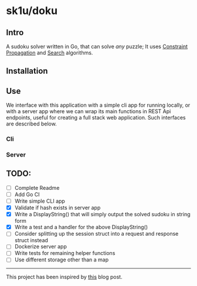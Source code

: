 # sk1u/doku

## Intro

A sudoku solver written in Go, that can solve *any* puzzle;
It uses [Constraint Propagation](https://en.wikipedia.org/wiki/Constraint_satisfaction) and [Search](https://en.wikipedia.org/wiki/Search_algorithm) algorithms.


## Installation

## Use

We interface with this application with a simple cli app for running locally, or with a server app where we can wrap its main functions in REST Api endpoints, useful for creating a full stack web application. Such interfaces are described below.

### Cli

### Server

## TODO:
- [ ] Complete Readme
- [ ] Add Go CI
- [ ] Write simple CLI app
- [x] Validate if hash exists in server app
- [x] Write a DisplayString() that will simply output the solved sudoku in string form
- [x] Write a test and a handler for the above DisplayString()
- [ ] Consider splitting up the session struct into a request and response struct instead
- [ ] Dockerize server app
- [ ] Write tests for remaining helper functions
- [ ] Use different storage other than a map

---

This project has been inspired by [this](https://norvig.com/sudoku.html) blog post.